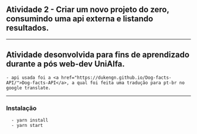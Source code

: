 ## Atividade 2 - Criar um novo projeto do zero, consumindo uma api externa e listando resultados.

<hr>

## Atividade desonvolvida para fins de aprendizado durante a pós web-dev UniAlfa.
    - api usada foi a <a href="https://dukengn.github.io/Dog-facts-API/">Dog-facts-API</a>, a qual foi feita uma tradução para pt-br no google translate.

<hr>

### Instalação 
      - yarn install
      - yarn start
  